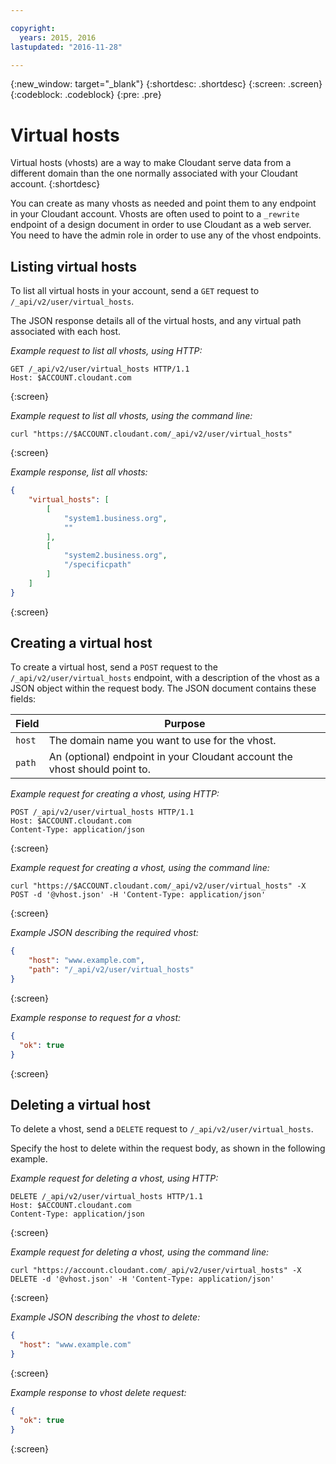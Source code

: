 ```yaml
---

copyright:
  years: 2015, 2016
lastupdated: "2016-11-28"

---
```


{:new_window: target="_blank"}
{:shortdesc: .shortdesc}
{:screen: .screen}
{:codeblock: .codeblock}
{:pre: .pre}

# Virtual hosts

Virtual hosts (vhosts) are a way to make Cloudant serve data from a different domain
than the one normally associated with your Cloudant account.
{:shortdesc}

You can create as many vhosts as needed
and point them to any endpoint in your Cloudant account.
Vhosts are often used to point to a `_rewrite` endpoint of a design document
in order to use Cloudant as a web server.
You need to have the admin role in order to use any of the vhost endpoints.

## Listing virtual hosts

To list all virtual hosts in your account,
send a `GET` request to `/_api/v2/user/virtual_hosts`.

The JSON response details all of the virtual hosts,
and any virtual path associated with each host.

_Example request to list all vhosts, using HTTP:_

```
GET /_api/v2/user/virtual_hosts HTTP/1.1
Host: $ACCOUNT.cloudant.com
```
{:screen}

_Example request to list all vhosts, using the command line:_

```
curl "https://$ACCOUNT.cloudant.com/_api/v2/user/virtual_hosts"
```
{:screen}

_Example response, list all vhosts:_

```json
{
    "virtual_hosts": [
        [
            "system1.business.org", 
            ""
        ], 
        [
            "system2.business.org", 
            "/specificpath"
        ]
    ]
}
```
{:screen}

## Creating a virtual host

To create a virtual host,
send a `POST` request to the `/_api/v2/user/virtual_hosts` endpoint,
with a description of the vhost as a JSON object within the request body.
The JSON document contains these fields:

Field  | Purpose
-------|--------
`host` | The domain name you want to use for the vhost.
`path` | An (optional) endpoint in your Cloudant account the vhost should point to.

_Example request for creating a vhost, using HTTP:_

```http
POST /_api/v2/user/virtual_hosts HTTP/1.1
Host: $ACCOUNT.cloudant.com
Content-Type: application/json
```
{:screen}

_Example request for creating a vhost, using the command line:_

```
curl "https://$ACCOUNT.cloudant.com/_api/v2/user/virtual_hosts" -X POST -d '@vhost.json' -H 'Content-Type: application/json'
```
{:screen}

_Example JSON describing the required vhost:_

```json
{
    "host": "www.example.com",
    "path": "/_api/v2/user/virtual_hosts"
}
```
{:screen}

_Example response to request for a vhost:_

```json
{
  "ok": true
}
```
{:screen}

## Deleting a virtual host

To delete a vhost,
send a `DELETE` request to `/_api/v2/user/virtual_hosts`.

Specify the host to delete within the request body,
as shown in the following example.

_Example request for deleting a vhost, using HTTP:_

```
DELETE /_api/v2/user/virtual_hosts HTTP/1.1
Host: $ACCOUNT.cloudant.com
Content-Type: application/json
```
{:screen}

_Example request for deleting a vhost, using the command line:_

```
curl "https://account.cloudant.com/_api/v2/user/virtual_hosts" -X DELETE -d '@vhost.json' -H 'Content-Type: application/json'
```
{:screen}

_Example JSON describing the vhost to delete:_

```json
{
  "host": "www.example.com"
}
```
{:screen}

_Example response to vhost delete request:_

```json
{
  "ok": true
}
```
{:screen}
